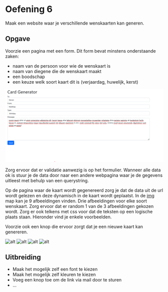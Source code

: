 # Oefening 6

Maak een website waar je verschillende wenskaarten kan generen.

## Opgave

Voorzie een pagina met een form. Dit form bevat minstens onderstaande zaken:

- naam van de persoon voor wie de wenskaart is
- naam van diegene die de wenskaart maakt
- een boodschap
- een keuze welk soort kaart dit is (verjaardag, huwelijk, kerst)

![alt](images/voorbeeld%20form.png)

Zorg ervoor dat er validatie aanwezig is op het formulier. Wanneer alle data ok is stuur je de data door naar een andere webpagina waar je de gegevens uitleest met behulp van een querystring.

Op de pagina waar de kaart wordt gegenereerd zorg je dat de data uit de url wordt gelezen en deze dynamisch in de kaart wordt geplaatst.
In de [img](img/) map kan je 9 afbeeldingen vinden. Drie afbeeldingen voor elke soort wenskaart. Zorg ervoor dat er random 1 van de 3 afbeeldingen gekozen wordt. Zorg er ook telkens met css voor dat de teksten op een logische plaats staan. Hieronder vind je enkele voorbeelden.

Voorzie ook een knop die ervoor zorgt dat je een nieuwe kaart kan genereren.

![alt](images/voorbeeld_1.png)
![alt](images/voorbeeld_2.png)
![alt](images/voorbeeld_3.png)
![alt](images/voorbeeld_4.png)

## Uitbreiding

- Maak het mogelijk zelf een font te kiezen
- Maak het mogelijk zelf kleuren te kiezen
- Voeg een knop toe om de link via mail door te sturen
- ...
